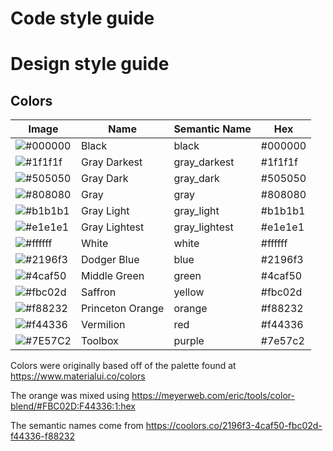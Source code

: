 # Code style guide

# Design style guide

## Colors

Image | Name | Semantic Name | Hex
--- | --- | --- | ---
![#000000](https://placehold.it/48x14/000000/000000?text=+) | Black | black | #000000
![#1f1f1f](https://placehold.it/48x14/1f1f1f/000000?text=+) | Gray Darkest | gray_darkest | #1f1f1f
![#505050](https://placehold.it/48x14/505050/000000?text=+) | Gray Dark | gray_dark | #505050
![#808080](https://placehold.it/15/808080/000000?text=+) | Gray | gray | #808080
![#b1b1b1](https://placehold.it/15/b1b1b1/000000?text=+) | Gray Light | gray_light | #b1b1b1
![#e1e1e1](https://placehold.it/15/e1e1e1/000000?text=+) | Gray Lightest | gray_lightest | #e1e1e1
![#ffffff](https://placehold.it/15/ffffff/000000?text=+) | White | white | #ffffff
![#2196f3](https://placehold.it/15/2196f3/000000?text=+) | Dodger Blue | blue | #2196f3
![#4caf50](https://placehold.it/15/4caf50/000000?text=+) | Middle Green | green | #4caf50
![#fbc02d](https://placehold.it/15/fbc02d/000000?text=+) | Saffron | yellow | #fbc02d
![#f88232](https://placehold.it/15/f88232/000000?text=+) | Princeton Orange | orange | #f88232
![#f44336](https://placehold.it/15/f44336/000000?text=+) | Vermilion | red | #f44336
![#7E57C2](https://placehold.it/15/7E57C2/000000?text=+) | Toolbox | purple | #7e57c2

Colors were originally based off of the palette found at https://www.materialui.co/colors

The orange was mixed using https://meyerweb.com/eric/tools/color-blend/#FBC02D:F44336:1:hex

The semantic names come from https://coolors.co/2196f3-4caf50-fbc02d-f44336-f88232
